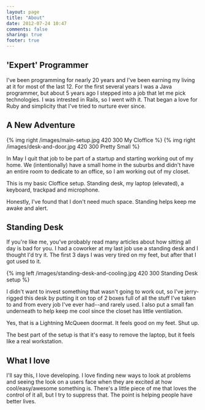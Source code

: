```yaml
---
layout: page
title: "About"
date: 2012-07-24 10:47
comments: false
sharing: true
footer: true
---
```


## 'Expert' Programmer

I've been programming for nearly 20 years and I've been earning my living at it for most of the last 12.  For the first several years I was a Java programmer, but about 5 years ago I stepped into a job that let me pick technologies.  I was intrested in Rails, so I went with it.  That began a love for Ruby and simplicity that I've tried to nurture ever since.


## A New Adventure

{% img right /images/main-setup.jpg 420 300 My Cloffice %}
{% img right /images/desk-and-door.jpg 420 300 Pretty Small %}

In May I quit that job to be part of a startup and starting working out of my home.  We (intentionally) have a small home in the suburbs and didn't have an entire room to dedicate to an office, so I am working out of my closet.

This is my basic Cloffice setup.  Standing desk, my laptop (elevated), a keyboard, trackpad and microphone.

Honestly, I've found that I don't need much space.  Standing helps keep me awake and alert.

## Standing Desk

If you're like me, you've probably read many articles about how sitting all day is bad for you.  I had a coworker at my last job use a standing desk and I thought I'd try it.  The first 3 days I was very tired on my feet, but after that I got used to it.

{% img left /images/standing-desk-and-cooling.jpg 420 300 Standing Desk setup %}

I didn't want to invest something that wasn't going to work out, so I've jerry-rigged this desk by putting it on top of 2 boxes full of all the stuff I've taken to and from every job I've ever had--and rarely used.  I also put a small fan underneath to help keep me cool since the closet has little ventilation.

Yes, that is a Lightning McQueen doormat.  It feels good on my feet.  Shut up.

The best part of the setup is that it's easy to remove the laptop, but it feels like a real workstation.

## What I love

I'll say this, I love developing.  I love finding new ways to look at problems and seeing the look on a users face when they are excited at how cool/easy/awesome something is.  There's a little piece of me that loves the control of it all, but I try to suppress that.  The point is helping people have better lives.
